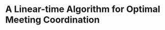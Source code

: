 A Linear-time Algorithm for Optimal Meeting Coordination
========================================================

